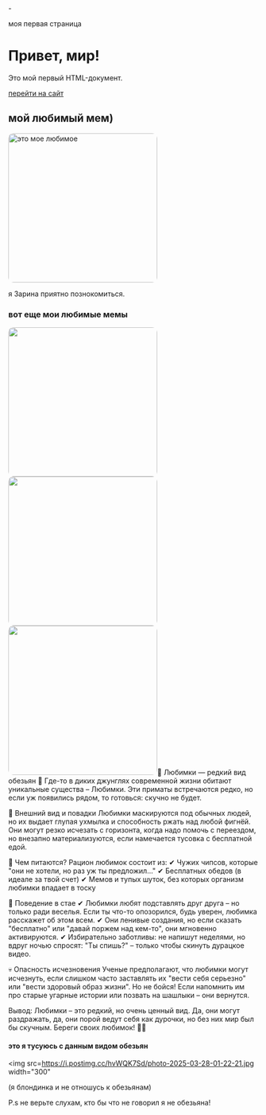 -<!DOCTYPE html>
<html lang="ru">
<head>
<meta charset="UTF-8"
     <title>моя первая страница</title>
</head>
<body>
      <h1>Привет, мир!</h1>
      <p>Это мой первый HTML-документ.</p>
      <a href="https://example.com">перейти на сайт</a>
      <h2>мой любимый мем)</h2>
      </div>
         <img src="https://i.postimg.cc/g23yhN67/image.jpg" alt="это мое любимое" width="300">
         <p>я Зарина приятно познокомиться.</p>
      </div>
      <h3>вот еще мои любимые мемы</h3>
      </div>
      <img src="https://i.postimg.cc/j2X2KnWZ/photo-2025-03-28-01-07-04.jpg"
      </div>
      <img src="https://i.postimg.cc/65MqmRxQ/image.jpg"
      width="300"
      </div>
      <img src=https://i.postimg.cc/zvjCMBq1/photo-2025-03-28-01-17-54.jpg
      <p>🐒 Любимки — редкий вид обезьян 🐒
Где-то в диких джунглях современной жизни обитают уникальные существа – Любимки. Эти приматы встречаются редко, но если уж появились рядом, то готовься: скучно не будет.

🦍 Внешний вид и повадки
Любимки маскируются под обычных людей, но их выдает глупая ухмылка и способность ржать над любой фигнёй. Они могут резко исчезать с горизонта, когда надо помочь с переездом, но внезапно материализуются, если намечается тусовка с бесплатной едой.

🍌 Чем питаются?
Рацион любимок состоит из:
✔ Чужих чипсов, которые "они не хотели, но раз уж ты предложил..."
✔ Бесплатных обедов (в идеале за твой счет)
✔ Мемов и тупых шуток, без которых организм любимки впадает в тоску

🤡 Поведение в стае
✔ Любимки любят подставлять друг друга – но только ради веселья. Если ты что-то опозорился, будь уверен, любимка расскажет об этом всем.
✔ Они ленивые создания, но если сказать "бесплатно" или "давай поржем над кем-то", они мгновенно активируются.
✔ Избирательно заботливы: не напишут неделями, но вдруг ночью спросят: "Ты спишь?" – только чтобы скинуть дурацкое видео.

💀 Опасность исчезновения
Ученые предполагают, что любимки могут исчезнуть, если слишком часто заставлять их "вести себя серьезно" или "вести здоровый образ жизни". Но не бойся! Если напомнить им про старые угарные истории или позвать на шашлыки – они вернутся.

Вывод:
Любимки – это редкий, но очень ценный вид. Да, они могут раздражать, да, они порой ведут себя как дурочки, но без них мир был бы скучным. Береги своих любимок! 🐒💛
     </div>
     <h4>это я тусуюсь с данным видом обезьян </h4>
     <img src=https://i.postimg.cc/hvWQK7Sd/photo-2025-03-28-01-22-21.jpg
     width="300"
     <p> (я блондинка и не отношусь к обезьянам)</p>
     <p>P.s не верьте слухам, кто бы что не говорил я не обезьяна!</p>
<!DOCTYPE html>
<html lang="ru">
<head>
    <meta charset="UTF-8">
    <title>Прыгающая GIF-анимация</title>
    <style>
      /* Контейнер для модального окна */
        .modal {
            display: none;
            position: fixed;
            left: 0;
            top: 0;
            width: 100%;
            height: 100%;
            background-color: rgba(0, 0, 0, 0.5);
            display: flex;
            justify-content: center;
            align-items: center;
        }
 
        /* Контент модального окна */
        .modal-content {
            background-color: white;
            padding: 20px;
            border-radius: 10px;
            text-align: center;
            position: relative;
            animation: bounce 0.6s ease-out; /* Анимация прыжка */
        }

        /* Кнопка закрытия */
        .close {
            position: absolute;
            top: 10px;
            right: 15px;
            font-size: 30px;
            cursor: pointer;
            color: red;
        }

        /* Стили для GIF */
        img {
            width: 300px;
            border-radius: 10px;
        }

        /* Анимация прыжка */
        @keyframes bounce {
            0% { transform: scale(0.1); opacity: 0; }
            50% { transform: scale(1.2); opacity: 1; }
            100% { transform: scale(1); }
        }
    </style>
</head>
<body>

    <!-- Кнопка для показа GIF -->
    <button onclick="openModal()">Показать секретную GIF</button>

    <!-- Модальное окно -->
    <div id="myModal" class="modal">
        <div class="modal-content">
            <span class="close" onclick="closeModal()">&times;</span>
            <h2>))) ыыыыыы макаки</h2>
            <img src=https://files.catbox.moe/y4yi31.gif alt="GIF-анимация">
        </div>
    </div>

    <script>
        function openModal() {
            document.getElementById("myModal").style.display = "flex";
        }

        function closeModal() {
            document.getElementById("myModal").style.display = "none";
        }
    </script>

</body>
</html>
</body>
</html>
